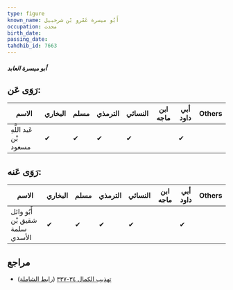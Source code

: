 ```yaml
---
type: figure
known_name: أَبُو ميسرة عَمْرو بْن شرحبيل
occupation: محدث
birth_date:
passing_date:
tahdhib_id: 7663
---
```

##### أبو ميسرة العابد

## رَوَى عَن:
| الاسم                  | البخاري | مسلم | الترمذي | النسائي | ابن ماجه | أبي داود | Others |
| ---------------------- | ------- | ---- | ------- | ------- | -------- | -------- | ------ |
| عَبد اللَّهِ بْن مسعود | ✔       | ✔    | ✔       | ✔       |          | ✔        |        |
## رَوَى عَنه:
| الاسم                           | البخاري | مسلم | الترمذي | النسائي | ابن ماجه | أبي داود | Others |
| ------------------------------- | ------- | ---- | ------- | ------- | -------- | -------- | ------ |
| أَبُو وائل شقيق بْن سلمة الأسدي | ✔       | ✔    | ✔       | ✔       |          | ✔        |        |
## مراجع
- [تهذيب الكمال ٣٤-٣٣٧](obsidian://open?vault=Tahdhib-al-Kamal&file=Figures/٧٦٦٣-أبو%20ميسرة%20العابد) ([رابط الشاملة](https://shamela.ws/book/3722/18454))